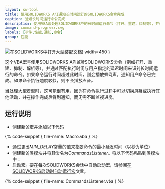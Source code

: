 ```yaml
---
layout: sw-tool
title: 使用SOLIDWORKS API通知长时间运行的SOLIDWORKS命令完成
caption: 通知长时间运行命令完成
description: 使用VBA宏处理SOLIDWORKS中的长时间运行命令（打开、重建、抑制等），并通过蜂鸣声通知其完成
image: command-progress.svg
labels: [事件,性能,通知,命令]
group: 性能
---
```

![在SOLIDWORKS中打开大型装配文档](opening-file-progressbar.png){ width=450 }

这个VBA宏将使用SOLIDWORKS API监听SOLIDWORKS命令（例如打开、重建、抑制、解析等），并通过匹配执行时间与用户指定的延迟时间来识别长时间运行的命令。如果命令运行时间超过此时间，则会播放蜂鸣声，通知用户命令已完成。如果命令执行速度较快，则不会播放声音。

当处理大型模型时，这可能很有用，因为在命令执行过程中可以切换屏幕或执行其他活动，并在操作完成后得到通知，而无需不断监视进度。

## 运行说明

* 创建新的宏并添加以下代码

{% code-snippet { file-name: Macro.vba } %}

* 通过更改*MIN_DELAY*常量的值来指定命令的最小延迟时间（以秒为单位）
* 创建新的类模块并将其命名为*CommandsListener*。将以下代码粘贴到类模块中：
* 启动宏。要在每次SOLIDWORKS会话中自动启动宏，请参阅[在SOLIDWORKS启动时自动运行宏](/solidworks-api/getting-started/macros/run-macro-on-solidworks-start/)文章。 

{% code-snippet { file-name: CommandsListener.vba } %}